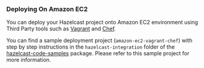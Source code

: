 
### Deploying On Amazon EC2

You can deploy your Hazelcast project onto Amazon EC2 environment using Third Party tools such as <a href="https://www.vagrantup.com" target="_blank">Vagrant</a> and <a href="https://www.chef.io/chef/" target="_blank">Chef</a>.

You can find a sample deployment project (`amazon-ec2-vagrant-chef`) with step by step instructions in the `hazelcast-integration` folder of the <a href="http://hazelcast.org/download/" target="_blank">hazelcast-code-samples</a> package. Please refer to this sample project for more information.
